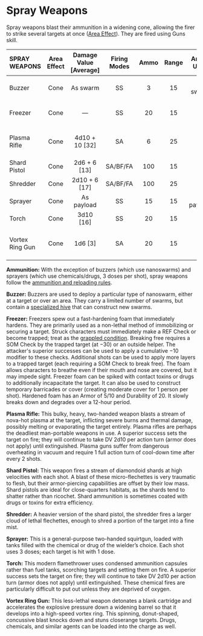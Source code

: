 # Spray Weapons

Spray weapons blast their ammunition in a widening cone, allowing the firer to strike several targets at once ([Area Effect](../12/15-special-attacks.md#area-effect-attacks)). They are fired using Guns skill.

| SPRAY WEAPONS   | Area Effect | Damage Value \[Average\] | Firing Modes | Ammo | Range | Armor Used |    Comp/<wbr>GP     | Notes                             |
| :-------------- | :---------: | :----------------------: | :----------: | :--: | :---: | :--------: | :-----------------: | :-------------------------------- |
| Buzzer          |    Cone     |         As swarm         |      SS      |  3   |  15   |  As swarm  | As specialized hive | Long, Two-Handed                  |
| Freezer         |    Cone     |            —             |      SS      |  20  |  15   |     —      |        Mod/2        | Entangling, Long, Two-Handed      |
| Plasma Rifle    |    Cone     |     4d10 + 10 \[32\]     |      SA      |  6   |  25   |     E      |       Maj/R/3       | Armor-Piercing, Long, Two-Handed  |
| Shard Pistol    |    Cone     |      2d6 + 6 \[13\]      |   SA/BF/FA   | 100  |  15   |     K      |       Min/R/1       | Concealable                       |
| Shredder        |    Cone     |     2d10 + 6 \[17\]      |   SA/BF/FA   | 100  |  25   |     K      |       Mod/R/2       | Two-Handed                        |
| Sprayer         |    Cone     |        As payload        |      SS      |  15  |  15   | As payload |        Min/1        | Long, Two-Handed                  |
| Torch           |    Cone     |       3d10 \[16\]        |      SS      |  20  |  15   |     E      |       Maj/R/3       | Long, Two-Handed                  |
| Vortex Ring Gun |    Cone     |        1d6 \[3\]         |      SA      |  20  |  15   |     E      |        Min/1        | Knockdown, Long, Stun, Two-Handed |

**Ammunition:** With the exception of buzzers (which use nanoswarms) and sprayers (which use chemicals/drugs, 3 doses per shot), spray weapons follow the [ammunition and reloading rules](../12/04-ranged-combat.md#ammunition-and-reloading).

**Buzzer:** Buzzers are used to deploy a particular type of nanoswarm, either at a target or over an area. They carry a limited number of swarms, but contain a [specialized hive](../16/19-nanotech.md#hives) that can construct new swarms.

**Freezer:** Freezers spew out a fast-hardening foam that immediately hardens. They are primarily used as a non-lethal method of immobilizing or securing a target. Struck characters must immediately make a REF Check or become trapped; treat as the [grappled condition](../12/21-other-action-factors.md#conditions). Breaking free requires a SOM Check by the trapped target (at −30) or an outside helper. The attacker's superior successes can be used to apply a cumulative −10 modifier to these checks. Additional shots can be used to apply more layers to a trapped target (each requiring a SOM Check to break free). The foam allows characters to breathe even if their mouth and nose are covered, but it may impede sight. Freezer foam can be spiked with contact toxins or drugs to additionally incapacitate the target. It can also be used to construct temporary barricades or cover (creating moderate cover for 1 person per shot). Hardened foam has an Armor of 5/10 and Durability of 20. It slowly breaks down and degrades over a 12-hour period.

**Plasma Rifle:** This bulky, heavy, two-handed weapon blasts a stream of nova-hot plasma at the target, inflicting severe burns and thermal damage, possibly melting or evaporating the target entirely. Plasma rifles are perhaps the deadliest man-portable weapons in use. A superior success sets the target on fire; they will continue to take DV 2d10 per action turn (armor does not apply) until extinguished. Plasma guns suffer from dangerous overheating in vacuum and require 1 full action turn of cool-down time after every 2 shots.

**Shard Pistol:** This weapon fires a stream of diamondoid shards at high velocities with each shot. A blast of these micro-flechettes is very traumatic to flesh, but their armor-piercing capabilities are offset by their low mass. Shard pistols are ideal for close-quarters habitats, as the shards tend to shatter rather than ricochet. Shard ammunition is sometimes coated with drugs or toxins for extra efficiency.

**Shredder:** A heavier version of the shard pistol, the shredder fires a larger cloud of lethal flechettes, enough to shred a portion of the target into a fine mist.

**Sprayer:** This is a general-purpose two-handed squirtgun, loaded with tanks filled with the chemical or drug of the wielder’s choice. Each shot uses 3 doses; each target is hit with 1 dose.

**Torch:** This modern flamethrower uses condensed ammunition capsules rather than fuel tanks, scorching targets and setting them on fire. A superior success sets the target on fire; they will continue to take DV 2d10 per action turn (armor does not apply) until extinguished. These chemical fires are particularly difficult to put out unless they are deprived of oxygen.

**Vortex Ring Gun:** This less-lethal weapon detonates a blank cartridge and accelerates the explosive pressure down a widening barrel so that it develops into a high-speed vortex ring. This spinning, donut-shaped, concussive blast knocks down and stuns closerange targets. Drugs, chemicals, and similar agents can be loaded into the charge as well.
